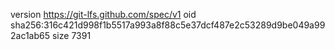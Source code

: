 version https://git-lfs.github.com/spec/v1
oid sha256:316c421d998f1b5517a993a8f88c5e37dcf487e2c53289d9be049a992ac1ab65
size 7391
